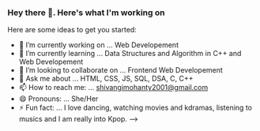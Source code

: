 ### Hey there 👋. Here's what I'm working on



Here are some ideas to get you started:

- 🔭 I’m currently working on ... Web Developement
- 🌱 I’m currently learning ... Data Structures and Algorithm in C++ and Web Developement
- 👯 I’m looking to collaborate on ... Frontend Web Developement
- 💬 Ask me about ... HTML, CSS, JS, SQL, DSA, C, C++
- 📫 How to reach me: ... shivangimohanty2001@gmail.com
- 😄 Pronouns: ... She/Her
- ⚡ Fun fact: ... I love dancing, watching movies and kdramas, listening to musics and I am really into Kpop. 
-->
